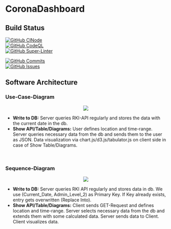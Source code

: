 # CoronaDashboard

## Build Status

[![GitHub CINode](https://github.com/FelixGeisler/CoronaDashboard/workflows/Node.js%20CI/badge.svg)](https://github.com/actions/starter-workflows/blob/main/ci/node.js.yml)  
[![GitHub CodeQL](https://github.com/FelixGeisler/CoronaDashboard/workflows/CodeQL/badge.svg)](https://github.com/actions/starter-workflows/blob/main/code-scanning/codeql.yml)  
[![GitHub Super-Linter](https://github.com/FelixGeisler/CoronaDashboard/workflows/Lint%20Code%20Base/badge.svg)](https://github.com/marketplace/actions/super-linter)

[![GitHub Commits](https://img.shields.io/github/commit-activity/w/FelixGeisler/CoronaDashboard)](https://github.com/FelixGeisler/CoronaDashboard/commits/main)  
[![GitHub Issues](https://img.shields.io/github/issues/FelixGeisler/CoronaDashboard)](https://github.com/FelixGeisler/CoronaDashboard/issues)

## Software Architecture

### Use-Case-Diagram

<div align='center'>
<img src='http://www.plantuml.com/plantuml/png/ROknJiD038PtFyMlii3GFW53WIniI4V4x2OcEVNkNFaS423U7P56KOLOBFd_lczVdSsdd2Z9gyCL5eVHqKUJpgCMgiTOJcoSSUBko8DK_qY2NynbI491x4qCN168ErT3Myz_IxHgs3oeQM4qNCU3ilKRNF7dP88l0e20xHRNBnPTu8hc_cQUvzFEB8pwZcS-93cZom6tknt2lqKJUJ3ETOqkjwNxszmzFIxw-YxcD-sbz5DEFm00'/>
</div>

- <b>Write to DB:</b>
Server queries RKI-API regularly and stores the data with the current date in the db.
- <b>Show API/Table/Diagrams:</b>
User defines location and time-range. Server queries necessary data from the db and sends them to the user as JSON. Data visualization via chart.js/d3.js/tabulator.js on client side in case of Show Table/Diagrams.
<br>

### Sequence-Diagram

<div align='center'>
<img src='http://www.plantuml.com/plantuml/png/xPCnR_em4CLtVueJI7_zEw3i6LeAKH5gXufKPRua9x3an95ZG-7Jry7K999fn5m6H7JtkxFVU_AqqQYqAGNBv1VC1QTAmnYFHX6hROVdl4PRSXr6LG4MP2Sw9RKZ5QBNbBbchvgWnWmRwczvVbyseHsZrUkoROuk-499KyFuZM-sUYOCmLfnJQ0b93FcpuJ9usKuXWLfXhdcExIeXtofSux_WebTuT7O2gqALb1Wn9UyjkurV3M65TK2Sm9UQTbTvV5EiMTKGBLLP7-ofTWviVvzMo0gR3lQa8nYGJiIKSoBf-XN9zokQmfI4fIx40EoVpv2rhcPW3xedzKPcwF8ZK3DPTLq8KkvMuOszrHvO_p02nS24YNhHEuhre_q30NCJhTo3md7ZSAo6R9R7shg-1t5fzVL_idwBrl_oHk3WX_T-V0_GmN_GF2Ae73MFjmMI6hA4jLXA8_6OSEHt2CvMtLZ3X-O2Hfy5IrqBOFeOjyzX9DJroAOsh8fnJS0'>
</div>

- <b>Write to DB:</b>
    Server queries RKI API regularly and stores data in db. We use (Current_Date, Admin_Level_2) as Primary Key. If Key already exists, entry gets overwritten (Replace Into).
- <b>Show API/Table/Diagrams:</b>
    Client sends GET-Request and defines location and time-range. Server selects necessary data from the db and extends them with some calculated data. Server sends data to Client. Client visualizes data.
